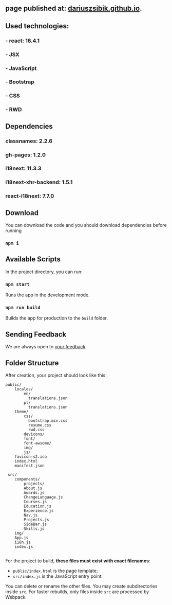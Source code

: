 ## page published at: [dariuszsibik.github.io](https://dariuszsibik.github.io).

## Used technologies:
### - react: 16.4.1
### - JSX
### - JavaScript
### - Bootstrap 
### - CSS
### - RWD

## Dependencies
### classnames: 2.2.6
### gh-pages: 1.2.0
### i18next: 11.3.3
### i18next-xhr-backend: 1.5.1
### react-i18next: 7.7.0
    
## Download
You can download the code and you should download dependencies before running
### `npm i`

## Available Scripts
In the project directory, you can run:

### `npm start`
Runs the app in the development mode.<br>

### `npm run build`
Builds the app for production to the `build` folder.<br>

## Sending Feedback
We are always open to [your feedback](https://github.com/Dariuszsibik/resume-react/issues).

## Folder Structure
After creation, your project should look like this:

```
public/
    locales/
        en/
          translations.json
        pl/
          translations.json
    theme/
        css/
          bootstrap.min.css
          resume.css
          rwd.css
        devicons/
        font/
        font-awsome/
        img/
        js/
    favicon-s2.ico
    index.html
    manifest.json
    
 src/
    components/
        projects/
        About.js
        Awards.js
        ChangeLanguage.js
        Courses.js
        Education.js
        Experience.js
        Nav.js
        Projects.js
        SideBar.js
        Skills.js
    img/
    App.js
    i18n.js
    index.js
 
```

For the project to build, **these files must exist with exact filenames**:

* `public/index.html` is the page template;
* `src/index.js` is the JavaScript entry point.

You can delete or rename the other files.
You may create subdirectories inside `src`. For faster rebuilds, only files inside `src` are processed by Webpack.<br>

